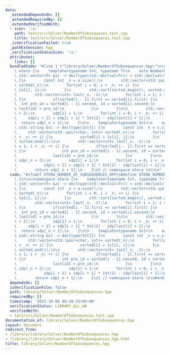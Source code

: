 ```yaml
---
data:
  _extendedDependsOn: []
  _extendedRequiredBy: []
  _extendedVerifiedWith:
  - icon: ':x:'
    path: test/src/Solver/NumberOfSubsequeces.test.cpp
    title: test/src/Solver/NumberOfSubsequeces.test.cpp
  _isVerificationFailed: true
  _pathExtension: hpp
  _verificationStatusIcon: ':x:'
  attributes:
    links: []
  bundledCode: "#line 1 \"library/Solver/NumberOfSubsequences.hpp\"\n\n\n\n\nnamespace\
    \ otera {\n    template<typename Int, typename T>\n    auto NumberOfSubsequences(const\
    \ std::vector<T> &a) -> decltype(std::declval<T>() < std::declval<T>(), Int{})\
    \ {\n        const int _n = a.size();\n        std::vector<std::pair<T, int>>\
    \ sorted(_n);\n        for(int i = 0; i < _n; ++ i) {\n            sorted[i] =\
    \ {a[i], i};\n        }\n        std::sort(sorted.begin(), sorted.end());\n\n\
    \        std::vector<int> last(_n, -1);\n        for(int i = 1; i < _n; ++ i)\
    \ {\n            if(sorted[i - 1].first == sorted[i].first) {\n              \
    \  int pre_id = sorted[i - 1].second, id = sorted[i].second;\n               \
    \ last[id] = pre_id;\n            }\n        }\n\n        std::vector<Int> sdp(_n\
    \ + 2);\n        sdp[1] = 1;\n        for(int i = 0; i < _n; ++ i) {\n       \
    \     sdp[i + 2] = sdp[i + 1] * Int(2) - sdp[last[i] + 1];\n        }\n      \
    \  return sdp[_n + 1];\n    }\n\n    template<typename Int>\n    auto NumberOfSubsequences(const\
    \ std::string &s) -> decltype(Int{}) {\n        const int _n = s.size();\n   \
    \     std::vector<std::pair<char, int>> sorted(_n);\n        for(int i = 0; i\
    \ < _n; ++ i) {\n            sorted[i] = {s[i], i};\n        }\n        std::sort(sorted.begin(),\
    \ sorted.end());\n\n        std::vector<int> last(_n, -1);\n        for(int i\
    \ = 1; i < _n; ++ i) {\n            if(sorted[i - 1].first == sorted[i].first)\
    \ {\n                int pre_id = sorted[i - 1].second, id = sorted[i].second;\n\
    \                last[id] = pre_id;\n            }\n        }\n\n        std::vector<Int>\
    \ sdp(_n + 2);\n        sdp[1] = 1;\n        for(int i = 0; i < _n; ++ i) {\n\
    \            sdp[i + 2] = sdp[i + 1] * Int(2) - sdp[last[i] + 1];\n        }\n\
    \        return sdp[_n + 1];\n    }\n} // namespace otera \n\n\n"
  code: "#ifndef OTERA_NUMBER_OF_SUBSEQUENCES_HPP\n#define OTERA_NUMBER_OF_SUBSEQUENCES_HPP\
    \ 1\n\n\nnamespace otera {\n    template<typename Int, typename T>\n    auto NumberOfSubsequences(const\
    \ std::vector<T> &a) -> decltype(std::declval<T>() < std::declval<T>(), Int{})\
    \ {\n        const int _n = a.size();\n        std::vector<std::pair<T, int>>\
    \ sorted(_n);\n        for(int i = 0; i < _n; ++ i) {\n            sorted[i] =\
    \ {a[i], i};\n        }\n        std::sort(sorted.begin(), sorted.end());\n\n\
    \        std::vector<int> last(_n, -1);\n        for(int i = 1; i < _n; ++ i)\
    \ {\n            if(sorted[i - 1].first == sorted[i].first) {\n              \
    \  int pre_id = sorted[i - 1].second, id = sorted[i].second;\n               \
    \ last[id] = pre_id;\n            }\n        }\n\n        std::vector<Int> sdp(_n\
    \ + 2);\n        sdp[1] = 1;\n        for(int i = 0; i < _n; ++ i) {\n       \
    \     sdp[i + 2] = sdp[i + 1] * Int(2) - sdp[last[i] + 1];\n        }\n      \
    \  return sdp[_n + 1];\n    }\n\n    template<typename Int>\n    auto NumberOfSubsequences(const\
    \ std::string &s) -> decltype(Int{}) {\n        const int _n = s.size();\n   \
    \     std::vector<std::pair<char, int>> sorted(_n);\n        for(int i = 0; i\
    \ < _n; ++ i) {\n            sorted[i] = {s[i], i};\n        }\n        std::sort(sorted.begin(),\
    \ sorted.end());\n\n        std::vector<int> last(_n, -1);\n        for(int i\
    \ = 1; i < _n; ++ i) {\n            if(sorted[i - 1].first == sorted[i].first)\
    \ {\n                int pre_id = sorted[i - 1].second, id = sorted[i].second;\n\
    \                last[id] = pre_id;\n            }\n        }\n\n        std::vector<Int>\
    \ sdp(_n + 2);\n        sdp[1] = 1;\n        for(int i = 0; i < _n; ++ i) {\n\
    \            sdp[i + 2] = sdp[i + 1] * Int(2) - sdp[last[i] + 1];\n        }\n\
    \        return sdp[_n + 1];\n    }\n} // namespace otera \n\n#endif // OTERA_NUMBER_OF_SUBSEQUENCES_HPP"
  dependsOn: []
  isVerificationFile: false
  path: library/Solver/NumberOfSubsequences.hpp
  requiredBy: []
  timestamp: '2022-10-06 08:49:33+09:00'
  verificationStatus: LIBRARY_ALL_WA
  verifiedWith:
  - test/src/Solver/NumberOfSubsequeces.test.cpp
documentation_of: library/Solver/NumberOfSubsequences.hpp
layout: document
redirect_from:
- /library/library/Solver/NumberOfSubsequences.hpp
- /library/library/Solver/NumberOfSubsequences.hpp.html
title: library/Solver/NumberOfSubsequences.hpp
---
```

